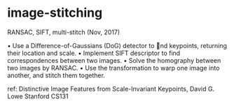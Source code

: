 # image-stitching
RANSAC, SIFT, multi-stitch (Nov, 2017)

• Use a Difference-of-Gaussians (DoG) detector to nd keypoints, returning their location and scale.
• Implement SIFT descriptor to find correspondences between two images.
• Solve the homography between two images by RANSAC.
• Use the transformation to warp one image into another, and stitch them together.

ref: 
Distinctive Image Features from Scale-Invariant Keypoints, David G. Lowe
Stanford CS131
